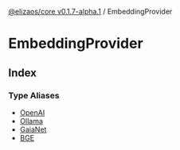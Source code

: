 [@elizaos/core v0.1.7-alpha.1](../../index.md) / EmbeddingProvider

# EmbeddingProvider

## Index

### Type Aliases

- [OpenAI](type-aliases/OpenAI.md)
- [Ollama](type-aliases/Ollama.md)
- [GaiaNet](type-aliases/GaiaNet.md)
- [BGE](type-aliases/BGE.md)
